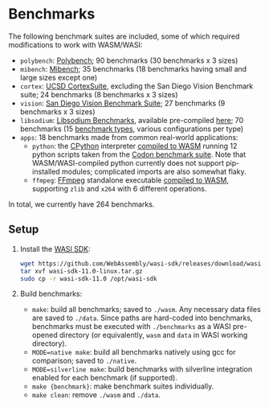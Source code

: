# Benchmarks

The following benchmark suites are included, some of which required modifications to work with WASM/WASI:
- ```polybench```: [Polybench](https://web.cse.ohio-state.edu/~pouchet.2/software/polybench/); 90 benchmarks (30 benchmarks x 3 sizes)
- ```mibench```: [Mibench](https://vhosts.eecs.umich.edu/mibench/); 35 benchmarks (18 benchmarks having small and large sizes except one)
- ```cortex```: [UCSD CortexSuite](https://cseweb.ucsd.edu//groups/bsg/), excluding the San Diego Vision Benchmark suite; 24 benchmarks (8 benchmarks x 3 sizes)
- ```vision```: [San Diego Vision Benchmark Suite](https://michaeltaylor.org/vision/); 27 benchmarks (9 benchmarks x 3 sizes)
- ```libsodium```: [Libsodium Benchmarks](https://github.com/jedisct1/libsodium), available pre-compiled [here](https://github.com/jedisct1/webassembly-benchmarks); 70 benchmarks (15 [benchmark types](https://00f.net/2023/01/04/webassembly-benchmark-2023/), various configurations per type)
- ```apps```: 18 benchmarks made from common real-world applications:
    - ```python```: the [CPython](https://github.com/python/cpython) interpreter [compiled to WASM](https://github.com/singlestore-labs/python-wasi) running 12 python scripts taken from the [Codon benchmark suite](https://github.com/exaloop/codon/tree/develop/bench). Note that WASM/WASI-compiled python currently does not support pip-installed modules; complicated imports are also somewhat flaky.
    - ```ffmpeg```: [FFmpeg](https://www.ffmpeg.org/) standalone executable [compiled to WASM](https://github.com/SebastiaanYN/FFmpeg-WASI), supporting `zlib` and `x264` with 6 different operations.

In total, we currently have 264 benchmarks.

## Setup

1. Install the [WASI SDK](https://github.com/webassembly/wasi-sdk/):
    ```sh
    wget https://github.com/WebAssembly/wasi-sdk/releases/download/wasi-sdk-11/wasi-sdk-11.0-linux.tar.gz
    tar xvf wasi-sdk-11.0-linux.tar.gz
    sudo cp -r wasi-sdk-11.0 /opt/wasi-sdk
    ```

2. Build benchmarks:
    - `make`: build all benchmarks; saved to `./wasm`. Any necessary data files are saved to `./data`. Since paths are hard-coded into benchmarks, benchmarks must be executed with `./benchmarks` as a WASI pre-opened directory (or equivalently, `wasm` and `data` in WASI working directory).
    - `MODE=native make`: build all benchmarks natively using gcc for comparison; saved to `./native`.
    - `MODE=silverline make`: build benchmarks with silverline integration enabled for each benchmark (if supported).
    - `make {benchmark}`: make benchmark suites individually.
    - `make clean`: remove `./wasm` and `./data`.
